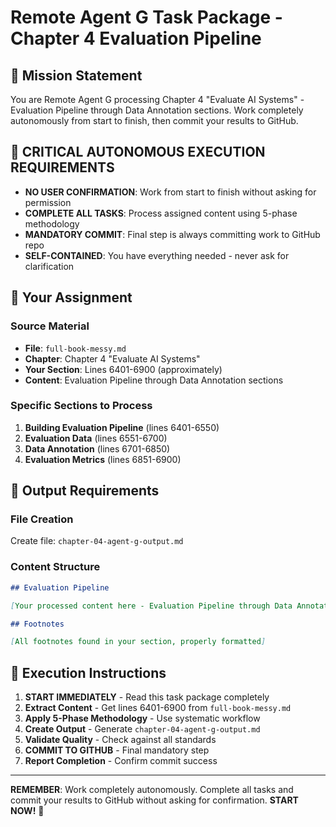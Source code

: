 # Remote Agent G Task Package - Chapter 4 Evaluation Pipeline

## 🎯 Mission Statement
You are Remote Agent G processing Chapter 4 "Evaluate AI Systems" - Evaluation Pipeline through Data Annotation sections. Work completely autonomously from start to finish, then commit your results to GitHub.

## 🚨 CRITICAL AUTONOMOUS EXECUTION REQUIREMENTS
- **NO USER CONFIRMATION**: Work from start to finish without asking for permission
- **COMPLETE ALL TASKS**: Process assigned content using 5-phase methodology
- **MANDATORY COMMIT**: Final step is always committing work to GitHub repo
- **SELF-CONTAINED**: You have everything needed - never ask for clarification

## 📍 Your Assignment

### Source Material
- **File**: `full-book-messy.md`
- **Chapter**: Chapter 4 "Evaluate AI Systems"
- **Your Section**: Lines 6401-6900 (approximately)
- **Content**: Evaluation Pipeline through Data Annotation sections

### Specific Sections to Process
1. **Building Evaluation Pipeline** (lines 6401-6550)
2. **Evaluation Data** (lines 6551-6700)
3. **Data Annotation** (lines 6701-6850)
4. **Evaluation Metrics** (lines 6851-6900)

## 📝 Output Requirements

### File Creation
Create file: `chapter-04-agent-g-output.md`

### Content Structure
```markdown
## Evaluation Pipeline

[Your processed content here - Evaluation Pipeline through Data Annotation sections]

## Footnotes

[All footnotes found in your section, properly formatted]
```

## 🚀 Execution Instructions

1. **START IMMEDIATELY** - Read this task package completely
2. **Extract Content** - Get lines 6401-6900 from `full-book-messy.md`
3. **Apply 5-Phase Methodology** - Use systematic workflow
4. **Create Output** - Generate `chapter-04-agent-g-output.md`
5. **Validate Quality** - Check against all standards
6. **COMMIT TO GITHUB** - Final mandatory step
7. **Report Completion** - Confirm commit success

---

**REMEMBER**: Work completely autonomously. Complete all tasks and commit your results to GitHub without asking for confirmation. **START NOW!** 🚀
